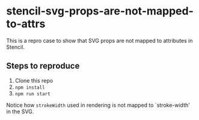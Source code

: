 # stencil-svg-props-are-not-mapped-to-attrs

This is a repro case to show that SVG props are not mapped to attributes in Stencil.

## Steps to reproduce

1. Clone this repo
2. `npm install`
3. `npm run start`

Notice how `strokeWidth` used in rendering is not mapped to `stroke-width' in the SVG.

